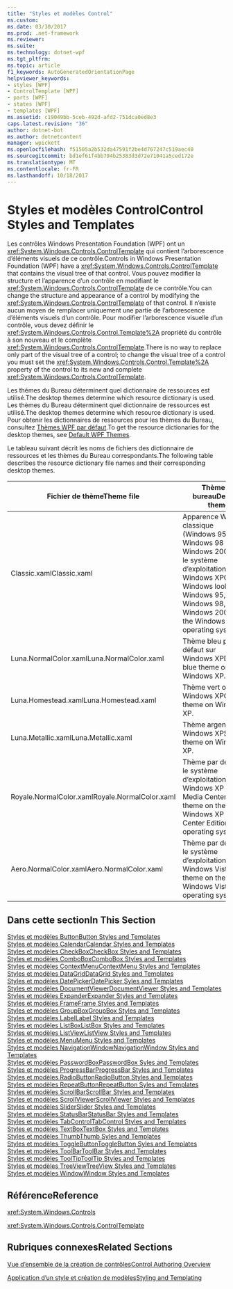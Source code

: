 ```yaml
---
title: "Styles et modèles Control"
ms.custom: 
ms.date: 03/30/2017
ms.prod: .net-framework
ms.reviewer: 
ms.suite: 
ms.technology: dotnet-wpf
ms.tgt_pltfrm: 
ms.topic: article
f1_keywords: AutoGeneratedOrientationPage
helpviewer_keywords:
- styles [WPF]
- ControlTemplate [WPF]
- parts [WPF]
- states [WPF]
- templates [WPF]
ms.assetid: c19049bb-5ceb-492d-afd2-751dca0ed8e3
caps.latest.revision: "36"
author: dotnet-bot
ms.author: dotnetcontent
manager: wpickett
ms.openlocfilehash: f51505a2b532da47591f2be4d767247c519aec40
ms.sourcegitcommit: bd1ef61f4bb794b25383d3d72e71041a5ced172e
ms.translationtype: MT
ms.contentlocale: fr-FR
ms.lasthandoff: 10/18/2017
---
```

# <a name="control-styles-and-templates"></a><span data-ttu-id="b62e5-102">Styles et modèles Control</span><span class="sxs-lookup"><span data-stu-id="b62e5-102">Control Styles and Templates</span></span>
<span data-ttu-id="b62e5-103">Les contrôles Windows Presentation Foundation (WPF) ont un <xref:System.Windows.Controls.ControlTemplate> qui contient l’arborescence d’éléments visuels de ce contrôle.</span><span class="sxs-lookup"><span data-stu-id="b62e5-103">Controls in Windows Presentation Foundation (WPF) have a <xref:System.Windows.Controls.ControlTemplate> that contains the visual tree of that control.</span></span> <span data-ttu-id="b62e5-104">Vous pouvez modifier la structure et l’apparence d’un contrôle en modifiant le <xref:System.Windows.Controls.ControlTemplate> de ce contrôle.</span><span class="sxs-lookup"><span data-stu-id="b62e5-104">You can change the structure and appearance of a control by modifying the <xref:System.Windows.Controls.ControlTemplate> of that control.</span></span> <span data-ttu-id="b62e5-105">Il n’existe aucun moyen de remplacer uniquement une partie de l’arborescence d’éléments visuels d’un contrôle. Pour modifier l’arborescence visuelle d’un contrôle, vous devez définir le <xref:System.Windows.Controls.Control.Template%2A> propriété du contrôle à son nouveau et le complète <xref:System.Windows.Controls.ControlTemplate>.</span><span class="sxs-lookup"><span data-stu-id="b62e5-105">There is no way to replace only part of the visual tree of a control; to change the visual tree of a control you must set the <xref:System.Windows.Controls.Control.Template%2A> property of the control to its new and complete <xref:System.Windows.Controls.ControlTemplate>.</span></span>  
  
 <span data-ttu-id="b62e5-106">Les thèmes du Bureau déterminent quel dictionnaire de ressources est utilisé.</span><span class="sxs-lookup"><span data-stu-id="b62e5-106">The desktop themes determine which resource dictionary is used.</span></span> <span data-ttu-id="b62e5-107">Les thèmes du Bureau déterminent quel dictionnaire de ressources est utilisé.</span><span class="sxs-lookup"><span data-stu-id="b62e5-107">The desktop themes determine which resource dictionary is used.</span></span> <span data-ttu-id="b62e5-108">Pour obtenir les dictionnaires de ressources pour les thèmes du Bureau, consultez [Thèmes WPF par défaut](http://go.microsoft.com/fwlink/?LinkID=158252).</span><span class="sxs-lookup"><span data-stu-id="b62e5-108">To get the resource dictionaries for the desktop themes, see [Default WPF Themes](http://go.microsoft.com/fwlink/?LinkID=158252).</span></span>  
  
 <span data-ttu-id="b62e5-109">Le tableau suivant décrit les noms de fichiers des dictionnaire de ressources et les thèmes du Bureau correspondants.</span><span class="sxs-lookup"><span data-stu-id="b62e5-109">The following table describes the resource dictionary file names and their corresponding desktop themes.</span></span>  
  
|<span data-ttu-id="b62e5-110">Fichier de thème</span><span class="sxs-lookup"><span data-stu-id="b62e5-110">Theme file</span></span>|<span data-ttu-id="b62e5-111">Thème du bureau</span><span class="sxs-lookup"><span data-stu-id="b62e5-111">Desktop theme</span></span>|  
|----------------|-------------------|  
|<span data-ttu-id="b62e5-112">Classic.xaml</span><span class="sxs-lookup"><span data-stu-id="b62e5-112">Classic.xaml</span></span>|<span data-ttu-id="b62e5-113">Apparence Windows classique (Windows 95, Windows 98 et Windows 2000) sur le système d’exploitation Windows XP</span><span class="sxs-lookup"><span data-stu-id="b62e5-113">Classic Windows look (from Windows 95, Windows 98, and Windows 2000) on the Windows XP operating system..</span></span>|  
|<span data-ttu-id="b62e5-114">Luna.NormalColor.xaml</span><span class="sxs-lookup"><span data-stu-id="b62e5-114">Luna.NormalColor.xaml</span></span>|<span data-ttu-id="b62e5-115">Thème bleu par défaut sur Windows XP</span><span class="sxs-lookup"><span data-stu-id="b62e5-115">Default blue theme on Windows XP.</span></span>|  
|<span data-ttu-id="b62e5-116">Luna.Homestead.xaml</span><span class="sxs-lookup"><span data-stu-id="b62e5-116">Luna.Homestead.xaml</span></span>|<span data-ttu-id="b62e5-117">Thème vert olive sur Windows XP</span><span class="sxs-lookup"><span data-stu-id="b62e5-117">Olive theme on Windows XP.</span></span>|  
|<span data-ttu-id="b62e5-118">Luna.Metallic.xaml</span><span class="sxs-lookup"><span data-stu-id="b62e5-118">Luna.Metallic.xaml</span></span>|<span data-ttu-id="b62e5-119">Thème argent sur Windows XP</span><span class="sxs-lookup"><span data-stu-id="b62e5-119">Silver theme on Windows XP.</span></span>|  
|<span data-ttu-id="b62e5-120">Royale.NormalColor.xaml</span><span class="sxs-lookup"><span data-stu-id="b62e5-120">Royale.NormalColor.xaml</span></span>|<span data-ttu-id="b62e5-121">Thème par défaut sur le système d’exploitation Windows XP Édition Media Center</span><span class="sxs-lookup"><span data-stu-id="b62e5-121">Default theme on the Windows XP Media Center Edition operating system.</span></span>|  
|<span data-ttu-id="b62e5-122">Aero.NormalColor.xaml</span><span class="sxs-lookup"><span data-stu-id="b62e5-122">Aero.NormalColor.xaml</span></span>|<span data-ttu-id="b62e5-123">Thème par défaut sur le système d’exploitation Windows Vista</span><span class="sxs-lookup"><span data-stu-id="b62e5-123">Default theme on the Windows Vista operating system.</span></span>|  
  
## <a name="in-this-section"></a><span data-ttu-id="b62e5-124">Dans cette section</span><span class="sxs-lookup"><span data-stu-id="b62e5-124">In This Section</span></span>  
 [<span data-ttu-id="b62e5-125">Styles et modèles Button</span><span class="sxs-lookup"><span data-stu-id="b62e5-125">Button Styles and Templates</span></span>](../../../../docs/framework/wpf/controls/button-styles-and-templates.md)  
 [<span data-ttu-id="b62e5-126">Styles et modèles Calendar</span><span class="sxs-lookup"><span data-stu-id="b62e5-126">Calendar Styles and Templates</span></span>](../../../../docs/framework/wpf/controls/calendar-styles-and-templates.md)  
 [<span data-ttu-id="b62e5-127">Styles et modèles CheckBox</span><span class="sxs-lookup"><span data-stu-id="b62e5-127">CheckBox Styles and Templates</span></span>](../../../../docs/framework/wpf/controls/checkbox-styles-and-templates.md)  
 [<span data-ttu-id="b62e5-128">Styles et modèles ComboBox</span><span class="sxs-lookup"><span data-stu-id="b62e5-128">ComboBox Styles and Templates</span></span>](../../../../docs/framework/wpf/controls/combobox-styles-and-templates.md)  
 [<span data-ttu-id="b62e5-129">Styles et modèles ContextMenu</span><span class="sxs-lookup"><span data-stu-id="b62e5-129">ContextMenu Styles and Templates</span></span>](../../../../docs/framework/wpf/controls/contextmenu-styles-and-templates.md)  
 [<span data-ttu-id="b62e5-130">Styles et modèles DataGrid</span><span class="sxs-lookup"><span data-stu-id="b62e5-130">DataGrid Styles and Templates</span></span>](../../../../docs/framework/wpf/controls/datagrid-styles-and-templates.md)  
 [<span data-ttu-id="b62e5-131">Styles et modèles DatePicker</span><span class="sxs-lookup"><span data-stu-id="b62e5-131">DatePicker Syles and Templates</span></span>](../../../../docs/framework/wpf/controls/datepicker-styles-and-templates.md)  
 [<span data-ttu-id="b62e5-132">Styles et modèles DocumentViewer</span><span class="sxs-lookup"><span data-stu-id="b62e5-132">DocumentViewer Styles and Templates</span></span>](../../../../docs/framework/wpf/controls/documentviewer-styles-and-templates.md)  
 [<span data-ttu-id="b62e5-133">Styles et modèles Expander</span><span class="sxs-lookup"><span data-stu-id="b62e5-133">Expander Styles and Templates</span></span>](../../../../docs/framework/wpf/controls/expander-styles-and-templates.md)  
 [<span data-ttu-id="b62e5-134">Styles et modèles Frame</span><span class="sxs-lookup"><span data-stu-id="b62e5-134">Frame Styles and Templates</span></span>](../../../../docs/framework/wpf/controls/frame-styles-and-templates.md)  
 [<span data-ttu-id="b62e5-135">Styles et modèles GroupBox</span><span class="sxs-lookup"><span data-stu-id="b62e5-135">GroupBox Styles and Templates</span></span>](../../../../docs/framework/wpf/controls/groupbox-styles-and-templates.md)  
 [<span data-ttu-id="b62e5-136">Styles et modèles Label</span><span class="sxs-lookup"><span data-stu-id="b62e5-136">Label Styles and Templates</span></span>](../../../../docs/framework/wpf/controls/label-styles-and-templates.md)  
 [<span data-ttu-id="b62e5-137">Styles et modèles ListBox</span><span class="sxs-lookup"><span data-stu-id="b62e5-137">ListBox Styles and Templates</span></span>](../../../../docs/framework/wpf/controls/listbox-styles-and-templates.md)  
 [<span data-ttu-id="b62e5-138">Styles et modèles ListView</span><span class="sxs-lookup"><span data-stu-id="b62e5-138">ListView Styles and Templates</span></span>](../../../../docs/framework/wpf/controls/listview-styles-and-templates.md)  
 [<span data-ttu-id="b62e5-139">Styles et modèles Menu</span><span class="sxs-lookup"><span data-stu-id="b62e5-139">Menu Styles and Templates</span></span>](../../../../docs/framework/wpf/controls/menu-styles-and-templates.md)  
 [<span data-ttu-id="b62e5-140">Styles et modèles NavigationWindow</span><span class="sxs-lookup"><span data-stu-id="b62e5-140">NavigationWindow Styles and Templates</span></span>](../../../../docs/framework/wpf/controls/navigationwindow-styles-and-templates.md)  
 [<span data-ttu-id="b62e5-141">Styles et modèles PasswordBox</span><span class="sxs-lookup"><span data-stu-id="b62e5-141">PasswordBox Syles and Templates</span></span>](../../../../docs/framework/wpf/controls/passwordbox-syles-and-templates.md)  
 [<span data-ttu-id="b62e5-142">Styles et modèles ProgressBar</span><span class="sxs-lookup"><span data-stu-id="b62e5-142">ProgressBar Styles and Templates</span></span>](../../../../docs/framework/wpf/controls/progressbar-styles-and-templates.md)  
 [<span data-ttu-id="b62e5-143">Styles et modèles RadioButton</span><span class="sxs-lookup"><span data-stu-id="b62e5-143">RadioButton Styles and Templates</span></span>](../../../../docs/framework/wpf/controls/radiobutton-styles-and-templates.md)  
 [<span data-ttu-id="b62e5-144">Styles et modèles RepeatButton</span><span class="sxs-lookup"><span data-stu-id="b62e5-144">RepeatButton Syles and Templates</span></span>](../../../../docs/framework/wpf/controls/repeatbutton-syles-and-templates.md)  
 [<span data-ttu-id="b62e5-145">Styles et modèles ScrollBar</span><span class="sxs-lookup"><span data-stu-id="b62e5-145">ScrollBar Styles and Templates</span></span>](../../../../docs/framework/wpf/controls/scrollbar-styles-and-templates.md)  
 [<span data-ttu-id="b62e5-146">Styles et modèles ScrollViewer</span><span class="sxs-lookup"><span data-stu-id="b62e5-146">ScrollViewer Styles and Templates</span></span>](../../../../docs/framework/wpf/controls/scrollviewer-styles-and-templates.md)  
 [<span data-ttu-id="b62e5-147">Styles et modèles Slider</span><span class="sxs-lookup"><span data-stu-id="b62e5-147">Slider Styles and Templates</span></span>](../../../../docs/framework/wpf/controls/slider-styles-and-templates.md)  
 [<span data-ttu-id="b62e5-148">Styles et modèles StatusBar</span><span class="sxs-lookup"><span data-stu-id="b62e5-148">StatusBar Styles and Templates</span></span>](../../../../docs/framework/wpf/controls/statusbar-styles-and-templates.md)  
 [<span data-ttu-id="b62e5-149">Styles et modèles TabControl</span><span class="sxs-lookup"><span data-stu-id="b62e5-149">TabControl Styles and Templates</span></span>](../../../../docs/framework/wpf/controls/tabcontrol-styles-and-templates.md)  
 [<span data-ttu-id="b62e5-150">Styles et modèles TextBox</span><span class="sxs-lookup"><span data-stu-id="b62e5-150">TextBox Styles and Templates</span></span>](../../../../docs/framework/wpf/controls/textbox-styles-and-templates.md)  
 [<span data-ttu-id="b62e5-151">Styles et modèles Thumb</span><span class="sxs-lookup"><span data-stu-id="b62e5-151">Thumb Syles and Templates</span></span>](../../../../docs/framework/wpf/controls/thumb-syles-and-templates.md)  
 [<span data-ttu-id="b62e5-152">Styles et modèles ToggleButton</span><span class="sxs-lookup"><span data-stu-id="b62e5-152">ToggleButton Syles and Templates</span></span>](../../../../docs/framework/wpf/controls/togglebutton-syles-and-templates.md)  
 [<span data-ttu-id="b62e5-153">Styles et modèles ToolBar</span><span class="sxs-lookup"><span data-stu-id="b62e5-153">ToolBar Styles and Templates</span></span>](../../../../docs/framework/wpf/controls/toolbar-styles-and-templates.md)  
 [<span data-ttu-id="b62e5-154">Styles et modèles ToolTip</span><span class="sxs-lookup"><span data-stu-id="b62e5-154">ToolTip Styles and Templates</span></span>](../../../../docs/framework/wpf/controls/tooltip-styles-and-templates.md)  
 [<span data-ttu-id="b62e5-155">Styles et modèles TreeView</span><span class="sxs-lookup"><span data-stu-id="b62e5-155">TreeView Styles and Templates</span></span>](../../../../docs/framework/wpf/controls/treeview-styles-and-templates.md)  
 [<span data-ttu-id="b62e5-156">Styles et modèles Window</span><span class="sxs-lookup"><span data-stu-id="b62e5-156">Window Styles and Templates</span></span>](../../../../docs/framework/wpf/controls/window-styles-and-templates.md)  
  
## <a name="reference"></a><span data-ttu-id="b62e5-157">Référence</span><span class="sxs-lookup"><span data-stu-id="b62e5-157">Reference</span></span>  
 <xref:System.Windows.Controls>  
  
 <xref:System.Windows.Controls.ControlTemplate>  
  
## <a name="related-sections"></a><span data-ttu-id="b62e5-158">Rubriques connexes</span><span class="sxs-lookup"><span data-stu-id="b62e5-158">Related Sections</span></span>  
 [<span data-ttu-id="b62e5-159">Vue d’ensemble de la création de contrôles</span><span class="sxs-lookup"><span data-stu-id="b62e5-159">Control Authoring Overview</span></span>](../../../../docs/framework/wpf/controls/control-authoring-overview.md)  
  
 [<span data-ttu-id="b62e5-160">Application d’un style et création de modèles</span><span class="sxs-lookup"><span data-stu-id="b62e5-160">Styling and Templating</span></span>](../../../../docs/framework/wpf/controls/styling-and-templating.md)
